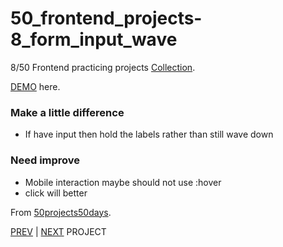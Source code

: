 # 50_frontend_projects-8_form_input_wave

8/50 Frontend practicing projects [Collection](https://github.com/yswnqc/50_frontend_projects-collection).

[DEMO](https://yswnqc.github.io/50_frontend_projects-8_form_input_wave/) here.

### Make a little difference

- If have input then hold the labels rather than still wave down

### Need improve

- Mobile interaction maybe should not use :hover
- click will better

From [50projects50days](https://50projects50days.com).

[PREV](https://github.com/yswnqc/50_frontend_projects-7_split_landing_page) | [NEXT](https://github.com/yswnqc/50_frontend_projects-9_sound_board) PROJECT
